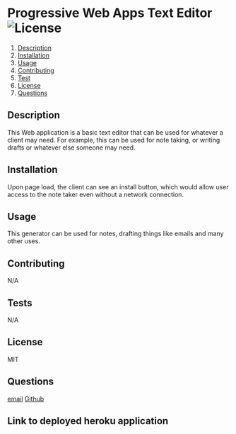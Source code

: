 # Progressive Web Apps Text Editor ![License](https://img.shields.io/badge/license-MIT-blue)

1.  [Description](#description)
2.  [Installation](#installation)
3.  [Usage](#usage)
4.  [Contributing](#contributing)
5.  [Test](#tests)
6.  [License](#license)
7.  [Questions](#questions)

## Description

This Web application is a basic text editor that can be used for whatever a client may need. For example, this can be used for note taking, or writing drafts or whatever else someone may need.

## Installation

Upon page load, the client can see an install button, which would allow user access to the note taker even without a network connection.

## Usage

This generator can be used for notes, drafting things like emails and many other uses.

## Contributing

N/A

## Tests

N/A

## License

MIT

## Questions

[email](walleric23@gmail.com) [Github](www.github.com/walleric23)

## Link to deployed heroku application
